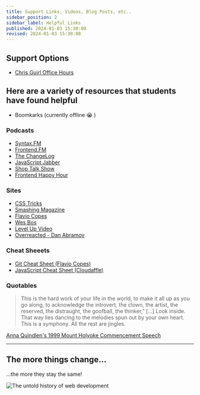 ```yaml
---
title: Support Links, Videos, Blog Posts, etc..
sidebar_position: 2
sidebar_label: Helpful Links
published: 2024-01-03 15:30:00
revised: 2024-01-03 15:30:00
---
```


## Support Options

- [Chris Guirl Office Hours](https://calendar.app.google/HPYVPM24nDCuV47F6)

<!-- markdownlint-disable no-inline-html no-trailing-punctuation -->

## Here are a variety of resources that students have found helpful

<!-- - [Boomkarks (Sean's Bookmark Tracker)](https://boomkarks-remix.netlify.app/) -->

- Boomkarks (currently offline :sob: )

### Podcasts

- [Syntax.FM](https://syntax.fm/)
- [Frontend.FM](https://frontend.fm/)
- [The ChangeLog](https://changelog.com/podcast)
- [JavaScript Jabber](https://topenddevs.com/podcasts/javascript-jabber)
- [Shop Talk Show](https://shoptalkshow.com/)
- [Frontend Happy Hour](https://www.frontendhappyhour.com/)

### Sites

- [CSS Tricks](https://css-tricks.com/)
- [Smashing Magazine](https://www.smashingmagazine.com/)
- [Flavio Copes](https://flaviocopes.com/)
- [Wes Bos](https://wesbos.com/)
- [Level Up Video](https://levelup.video/)
- [Overreacted - Dan Abramov](https://overreacted.io/)

### Cheat Sheeets

- [Git Cheat Sheet (Flavio Copes)](./git-cheat-sheet.pdf)
- [JavaScript Cheat Sheet (Cloudaffle)](./cloudaffle_js_cheat_sheet.pdf)

### Quotables

> This is the hard work of your life in the world, to make it all up as you go along, to acknowledge the introvert, the clown, the artist, the reserved, the distraught, the goofball, the thinker,” [...] Look inside. That way lies dancing to the melodies spun out by your own heart. This is a symphony. All the rest are jingles.

[Anna Quindlen's 1999 Mount Holyoke Commencement Speech](https://jamesclear.com/great-speeches/1999-mount-holyoke-commencement-speech-by-anna-quindlen)

---

## The more things change...

...the more they stay the same!

<div style={{'max-width': '600px', 'height':'auto', 'width': '100%;'}}>
    <img src="../../img/history_of_web_dev_tweet.png" alt="The untold history of web development" />
</div>
